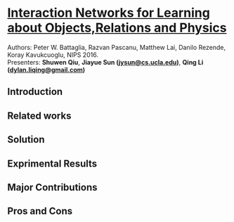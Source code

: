# [Interaction Networks for Learning about Objects,Relations and Physics](https://arxiv.org/abs/1612.00222)
Authors: Peter W. Battaglia, Razvan Pascanu, Matthew Lai, Danilo Rezende, Koray Kavukcuoglu, NIPS 2016.  
Presenters: **Shuwen Qiu**, **Jiayue Sun (jysun@cs.ucla.edu)**, **Qing Li (dylan.liqing@gmail.com)**

## Introduction

## Related works

## Solution

## Exprimental Results

## Major Contributions

## Pros and Cons

